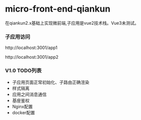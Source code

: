 # micro-front-end-qiankun
在qiankun2.x基础上实现微前端,子应用是vue2技术栈。Vue3未测试。



### 子应用访问

http://localhost:3001/app1

http://localhost:3001/app2



### V1.0 TODO列表

- 子应用页面正常初始化、子路由正确渲染
- 样式隔离
- 应用之间消息通信
- 基座鉴权
- Nginx配置
- docker配置

